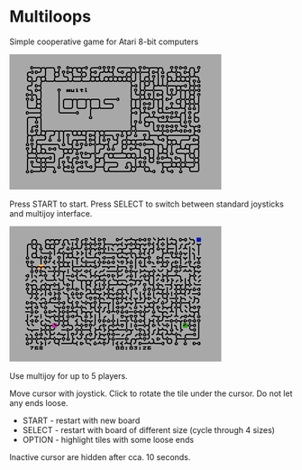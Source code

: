 # Multiloops
Simple cooperative game for Atari 8-bit computers

![alt tag](/pic/multiloops_title.png)

Press START to start.
Press SELECT to switch between standard joysticks and multijoy interface.

![alt tag](/pic/multiloops_ingame.png)

Use multijoy for up to 5 players.

Move cursor with joystick. Click to rotate the tile under the cursor.
Do not let any ends loose.

* START  - restart with new board
* SELECT - restart with board of different size (cycle through 4 sizes)
* OPTION - highlight tiles with some loose ends


Inactive cursor are hidden after cca. 10 seconds.
